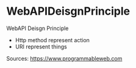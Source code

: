 # WebAPIDeisgnPrinciple
WebAPI Deisgn Principle


- Http method represent action
- URI represent things


Sources:
https://www.programmableweb.com
